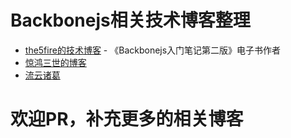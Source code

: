 # Backbonejs相关技术博客整理
* [the5fire的技术博客](https://www.the5fire.com/) - 《Backbonejs入门笔记第二版》电子书作者
* [惊鸿三世的博客](http://blog.codingplayboy.com/category/backbone/)
* [流云诸葛](http://www.cnblogs.com/lyzg/)



# 欢迎PR，补充更多的相关博客
